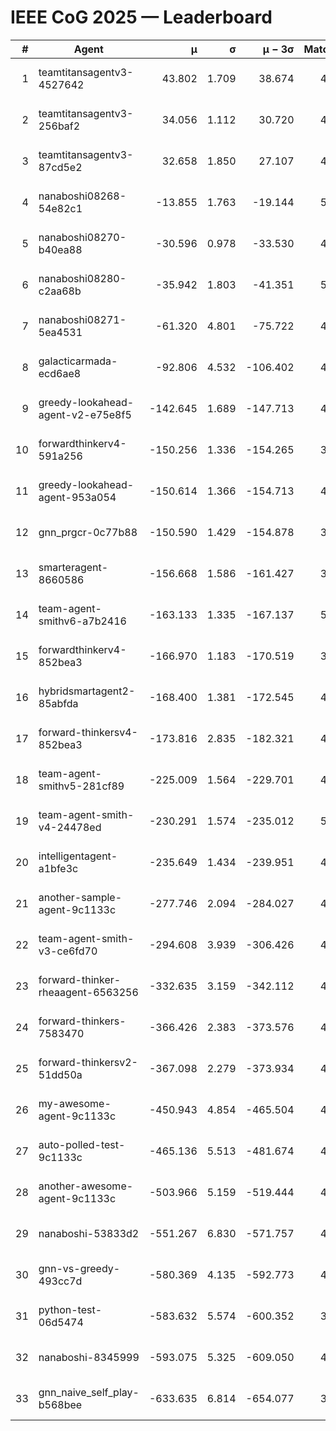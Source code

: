 # IEEE CoG 2025 — Leaderboard

| # | Agent | μ | σ | μ − 3σ | Matches | Updated |
|---:|---|---:|---:|---:|---:|---|
| 1 | teamtitansagentv3-4527642 | 43.802 | 1.709 | 38.674 | 4336 | 2025-09-02 04:08 |
| 2 | teamtitansagentv3-256baf2 | 34.056 | 1.112 | 30.720 | 4594 | 2025-09-02 04:08 |
| 3 | teamtitansagentv3-87cd5e2 | 32.658 | 1.850 | 27.107 | 4818 | 2025-09-02 04:08 |
| 4 | nanaboshi08268-54e82c1 | -13.855 | 1.763 | -19.144 | 5000 | 2025-09-02 04:08 |
| 5 | nanaboshi08270-b40ea88 | -30.596 | 0.978 | -33.530 | 4880 | 2025-09-02 04:08 |
| 6 | nanaboshi08280-c2aa68b | -35.942 | 1.803 | -41.351 | 5100 | 2025-09-02 04:08 |
| 7 | nanaboshi08271-5ea4531 | -61.320 | 4.801 | -75.722 | 4740 | 2025-09-02 04:08 |
| 8 | galacticarmada-ecd6ae8 | -92.806 | 4.532 | -106.402 | 4580 | 2025-09-02 04:08 |
| 9 | greedy-lookahead-agent-v2-e75e8f5 | -142.645 | 1.689 | -147.713 | 4960 | 2025-09-02 04:08 |
| 10 | forwardthinkerv4-591a256 | -150.256 | 1.336 | -154.265 | 3843 | 2025-09-02 04:08 |
| 11 | greedy-lookahead-agent-953a054 | -150.614 | 1.366 | -154.713 | 4960 | 2025-09-02 04:08 |
| 12 | gnn_prgcr-0c77b88 | -150.590 | 1.429 | -154.878 | 3760 | 2025-09-02 04:08 |
| 13 | smarteragent-8660586 | -156.668 | 1.586 | -161.427 | 3764 | 2025-09-02 04:08 |
| 14 | team-agent-smithv6-a7b2416 | -163.133 | 1.335 | -167.137 | 5040 | 2025-09-02 04:08 |
| 15 | forwardthinkerv4-852bea3 | -166.970 | 1.183 | -170.519 | 3799 | 2025-09-02 04:08 |
| 16 | hybridsmartagent2-85abfda | -168.400 | 1.381 | -172.545 | 4030 | 2025-09-02 04:08 |
| 17 | forward-thinkersv4-852bea3 | -173.816 | 2.835 | -182.321 | 4027 | 2025-09-02 04:08 |
| 18 | team-agent-smithv5-281cf89 | -225.009 | 1.564 | -229.701 | 4720 | 2025-09-02 04:08 |
| 19 | team-agent-smith-v4-24478ed | -230.291 | 1.574 | -235.012 | 5220 | 2025-09-02 04:08 |
| 20 | intelligentagent-a1bfe3c | -235.649 | 1.434 | -239.951 | 4349 | 2025-09-02 04:08 |
| 21 | another-sample-agent-9c1133c | -277.746 | 2.094 | -284.027 | 4900 | 2025-09-02 04:08 |
| 22 | team-agent-smith-v3-ce6fd70 | -294.608 | 3.939 | -306.426 | 4720 | 2025-09-02 04:08 |
| 23 | forward-thinker-rheaagent-6563256 | -332.635 | 3.159 | -342.112 | 4868 | 2025-09-02 04:08 |
| 24 | forward-thinkers-7583470 | -366.426 | 2.383 | -373.576 | 4819 | 2025-09-02 04:08 |
| 25 | forward-thinkersv2-51dd50a | -367.098 | 2.279 | -373.934 | 4507 | 2025-09-02 04:08 |
| 26 | my-awesome-agent-9c1133c | -450.943 | 4.854 | -465.504 | 4640 | 2025-09-02 04:08 |
| 27 | auto-polled-test-9c1133c | -465.136 | 5.513 | -481.674 | 4700 | 2025-09-02 04:08 |
| 28 | another-awesome-agent-9c1133c | -503.966 | 5.159 | -519.444 | 4880 | 2025-09-02 04:08 |
| 29 | nanaboshi-53833d2 | -551.267 | 6.830 | -571.757 | 4100 | 2025-09-02 04:08 |
| 30 | gnn-vs-greedy-493cc7d | -580.369 | 4.135 | -592.773 | 4160 | 2025-09-02 04:08 |
| 31 | python-test-06d5474 | -583.632 | 5.574 | -600.352 | 3620 | 2025-09-02 04:08 |
| 32 | nanaboshi-8345999 | -593.075 | 5.325 | -609.050 | 4380 | 2025-09-02 04:08 |
| 33 | gnn_naive_self_play-b568bee | -633.635 | 6.814 | -654.077 | 3300 | 2025-09-02 04:08 |
